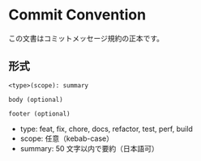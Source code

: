# Commit Convention

この文書はコミットメッセージ規約の正本です。

## 形式
```
<type>(scope): summary

body (optional)

footer (optional)
```

- type: feat, fix, chore, docs, refactor, test, perf, build
- scope: 任意（kebab-case）
- summary: 50 文字以内で要約（日本語可）
